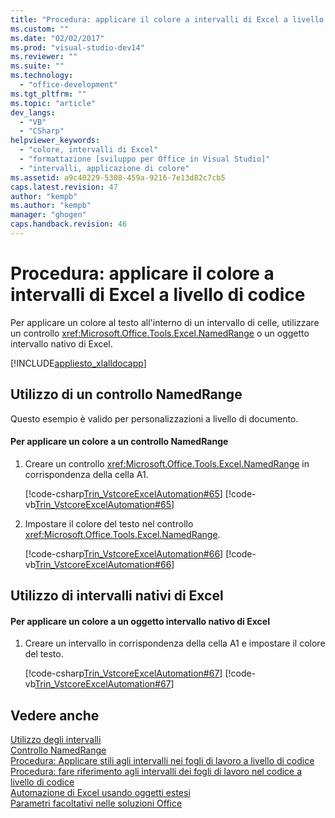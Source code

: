 ```yaml
---
title: "Procedura: applicare il colore a intervalli di Excel a livello di codice"
ms.custom: ""
ms.date: "02/02/2017"
ms.prod: "visual-studio-dev14"
ms.reviewer: ""
ms.suite: ""
ms.technology: 
  - "office-development"
ms.tgt_pltfrm: ""
ms.topic: "article"
dev_langs: 
  - "VB"
  - "CSharp"
helpviewer_keywords: 
  - "colore, intervalli di Excel"
  - "formattazione [sviluppo per Office in Visual Studio]"
  - "intervalli, applicazione di colore"
ms.assetid: a9c40229-5308-459a-9216-7e13d82c7cb5
caps.latest.revision: 47
author: "kempb"
ms.author: "kempb"
manager: "ghogen"
caps.handback.revision: 46
---
```

# Procedura: applicare il colore a intervalli di Excel a livello di codice
  Per applicare un colore al testo all'interno di un intervallo di celle, utilizzare un controllo <xref:Microsoft.Office.Tools.Excel.NamedRange> o un oggetto intervallo nativo di Excel.  
  
 [!INCLUDE[appliesto_xlalldocapp](../vsto/includes/appliesto-xlalldocapp-md.md)]  
  
## Utilizzo di un controllo NamedRange  
 Questo esempio è valido per personalizzazioni a livello di documento.  
  
#### Per applicare un colore a un controllo NamedRange  
  
1.  Creare un controllo <xref:Microsoft.Office.Tools.Excel.NamedRange> in corrispondenza della cella A1.  
  
     [!code-csharp[Trin_VstcoreExcelAutomation#65](../snippets/csharp/VS_Snippets_OfficeSP/Trin_VstcoreExcelAutomation/CS/Sheet1.cs#65)]
     [!code-vb[Trin_VstcoreExcelAutomation#65](../snippets/visualbasic/VS_Snippets_OfficeSP/Trin_VstcoreExcelAutomation/VB/Sheet1.vb#65)]  
  
2.  Impostare il colore del testo nel controllo <xref:Microsoft.Office.Tools.Excel.NamedRange>.  
  
     [!code-csharp[Trin_VstcoreExcelAutomation#66](../snippets/csharp/VS_Snippets_OfficeSP/Trin_VstcoreExcelAutomation/CS/Sheet1.cs#66)]
     [!code-vb[Trin_VstcoreExcelAutomation#66](../snippets/visualbasic/VS_Snippets_OfficeSP/Trin_VstcoreExcelAutomation/VB/Sheet1.vb#66)]  
  
## Utilizzo di intervalli nativi di Excel  
  
#### Per applicare un colore a un oggetto intervallo nativo di Excel  
  
1.  Creare un intervallo in corrispondenza della cella A1 e impostare il colore del testo.  
  
     [!code-csharp[Trin_VstcoreExcelAutomation#67](../snippets/csharp/VS_Snippets_OfficeSP/Trin_VstcoreExcelAutomation/CS/Sheet1.cs#67)]
     [!code-vb[Trin_VstcoreExcelAutomation#67](../snippets/visualbasic/VS_Snippets_OfficeSP/Trin_VstcoreExcelAutomation/VB/Sheet1.vb#67)]  
  
## Vedere anche  
 [Utilizzo degli intervalli](../vsto/working-with-ranges.md)   
 [Controllo NamedRange](../vsto/namedrange-control.md)   
 [Procedura: Applicare stili agli intervalli nei fogli di lavoro a livello di codice](../vsto/how-to-programmatically-apply-styles-to-ranges-in-workbooks.md)   
 [Procedura: fare riferimento agli intervalli dei fogli di lavoro nel codice a livello di codice](../vsto/how-to-programmatically-refer-to-worksheet-ranges-in-code.md)   
 [Automazione di Excel usando oggetti estesi](../vsto/automating-excel-by-using-extended-objects.md)   
 [Parametri facoltativi nelle soluzioni Office](../vsto/optional-parameters-in-office-solutions.md)  
  
  